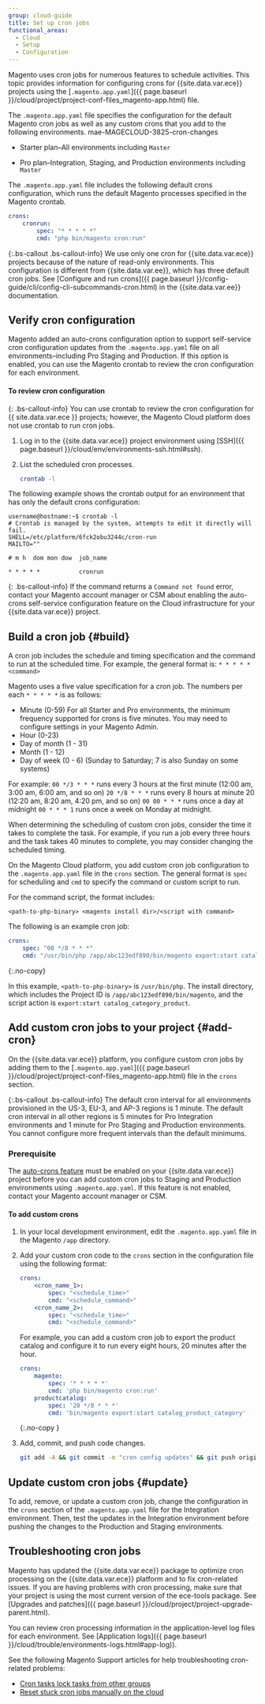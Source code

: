 ```yaml
---
group: cloud-guide
title: Set up cron jobs
functional_areas:
  - Cloud
  - Setup
  - Configuration
---
```


Magento uses cron jobs for numerous features to schedule activities. This topic provides information for configuring crons for {{site.data.var.ece}} projects using the [`.magento.app.yaml`]({{ page.baseurl }}/cloud/project/project-conf-files_magento-app.html) file.

The `.magento.app.yaml` file specifies the configuration for the default Magento cron jobs as well as any custom crons that you add to the following environments.
mae-MAGECLOUD-3825-cron-changes
* Starter plan–All environments including `Master`

* Pro plan–Integration, Staging, and Production environments including `Master`

The `.magento.app.yaml` file includes the following default crons configuration, which runs the default Magento processes specified in the Magento crontab.

```yaml
crons:
    cronrun:
        spec: "* * * * *"
        cmd: "php bin/magento cron:run"
```

{:.bs-callout .bs-callout-info}
We use only one cron for {{site.data.var.ece}} projects because of the nature of read-only environments. This configuration is different from {{site.data.var.ee}}, which has three default cron jobs. See [Configure and run crons]({{ page.baseurl }}/config-guide/cli/config-cli-subcommands-cron.html) in the {{site.data.var.ee}} documentation.

## Verify cron configuration

Magento added an auto-crons configuration option to support self-service cron configuration updates from the `.magento.app.yaml` file on all environments–including Pro Staging and Production. If this option is enabled, you can use the Magento crontab to review the cron configuration for each environment.

####  To review cron configuration

{: .bs-callout-info}
You can use crontab to review the cron configuration for {{ site.data.var.ece }} projects; however, the Magento Cloud platform does not use crontab to run cron jobs.

1. Log in to the {{site.data.var.ece}} project environment using [SSH]({{ page.baseurl }}/cloud/env/environments-ssh.html#ssh).

1. List the scheduled cron processes.

   ```bash
   crontab -l
   ```

The following example shows the crontab output for an environment that has only the default crons configuration:

```terminal
username@hostname:~$ crontab -l
# Crontab is managed by the system, attempts to edit it directly will fail.
SHELL=/etc/platform/6fck2obu3244c/cron-run
MAILTO=""

# m h  dom mon dow  job_name

* * * * *           cronrun
```

{: .bs-callout-info}
If the command returns a `Command not found` error, contact your Magento account manager or CSM about enabling the auto-crons self-service configuration feature on the Cloud infrastructure for your {{site.data.var.ece}} project.

## Build a cron job {#build}

A cron job includes the schedule and timing specification and the command to run at the scheduled time. For example, the general format is: `* * * * * <command>`

Magento uses a five value specification for a cron job. The numbers per each `* * * * *` is as follows:

* Minute (0-59)  For all Starter and Pro environments, the minimum frequency supported for crons is five minutes. You may need to configure settings in your Magento Admin.
* Hour (0-23)
* Day of month (1 - 31)
* Month (1 - 12)
* Day of week (0 - 6) (Sunday to Saturday; 7 is also Sunday on some systems)

For example:
`00 */3 * * *` runs every 3 hours at the first minute (12:00 am, 3:00 am, 6:00 am, and so on) `20 */8 * * *` runs every 8 hours at minute 20 (12:20 am, 8:20 am, 4:20 pm, and so on) `00 00 * * *` runs once a day at midnight `00 * * * 1` runs once a week on Monday at midnight.

When determining the scheduling of custom cron jobs, consider the time it takes to complete the task. For example, if you run a job every three hours and the task takes 40 minutes to complete, you may consider changing the scheduled timing.

On the Magento Cloud platform, you add custom cron job configuration to the `.magento.app.yaml` file in the `crons` section. The general format is `spec` for scheduling and `cmd` to specify the command or custom script to run.

For the command script, the format includes:

`<path-to-php-binary> <magento install dir>/<script with command>`

The following is an example cron job:

```yaml
crons:
    spec: "00 */8 * * *"
    cmd: "/usr/bin/php /app/abc123edf890/bin/magento export:start catalog_category_product"
```
{:.no-copy}

In this example, `<path-to-php-binary>` is `/usr/bin/php`. The install directory, which includes the Project ID is `/app/abc123edf890/bin/magento`, and the script action is `export:start catalog_category_product`.

## Add custom cron jobs to your project {#add-cron}

On the {{site.data.var.ece}} platform, you configure custom cron jobs by adding them to the [`.magento.app.yaml`]({{ page.baseurl }}/cloud/project/project-conf-files_magento-app.html) file in the `crons` section.

{:.bs-callout .bs-callout-info}
The default cron interval for all environments provisioned in the US-3, EU-3, and AP-3 regions is 1 minute. The default cron interval in all other regions is 5 minutes for Pro Integration environments and 1 minute for Pro Staging and Production environments. You cannot configure more frequent intervals than the default minimums.

### Prerequisite

The [auto-crons feature](#verify-cron-configuration) must be enabled on your {{site.data.var.ece}} project before you can add custom cron jobs to Staging and Production environments using `.magento.app.yaml`. If this feature is not enabled, contact your Magento account manager or CSM.

#### To add custom crons

1. In your local development environment, edit the `.magento.app.yaml` file in the Magento `/app` directory. 

1. Add your custom cron code to the `crons` section in the configuration file using the following format:

   ```yaml
   crons:
       <cron_name_1>:
           spec: "<schedule_time>"
           cmd: "<schedule_command>"
       <cron_name_2>:
           spec: "<schedule_time>"
           cmd: "<schedule_command>"        
   ```

   For example, you can add a custom cron job to export the product catalog and configure it to run every eight hours, 20 minutes after the hour.

   ```yaml
   crons:
       magento:
           spec: '* * * * *'
           cmd: 'php bin/magento cron:run'
       productcatalog:
           spec: '20 */8 * * *'
           cmd: 'bin/magento export:start catalog_product_category'
   ```
   {:.no-copy }

1. Add, commit, and push code changes.

    ```bash
    git add -A && git commit -m "cron config updates" && git push origin <branch-name>
    ```
    
## Update custom cron jobs {#update}

To add, remove, or update a custom cron job, change the configuration in the `crons` section of the `.magento.app.yaml` file for the Integration environment. Then, test the updates in the Integration environment before pushing the changes to the Production and Staging environments.

## Troubleshooting cron jobs

Magento has updated the {{site.data.var.ece}} package to optimize cron processing on the {{site.data.var.ece}} platform and to fix cron-related issues. If you are having problems with cron processing, make sure that your project is using the most current version of the ece-tools package. See [Upgrades and patches]({{ page.baseurl }}/cloud/project/project-upgrade-parent.html).

You can review cron processing information in the application-level log files for each environment. See [Application logs]({{ page.baseurl }}/cloud/trouble/environments-logs.html#app-log)).

See the following Magento Support articles for help troubleshooting cron-related problems:

* [Cron tasks lock tasks from other groups](https://support.magento.com/hc/en-us/articles/360029219812-Cron-tasks-lock-tasks-from-other-groups)
* [Reset stuck cron jobs manually on the cloud](https://support.magento.com/hc/en-us/articles/360000097713-Reset-stuck-Magento-cron-jobs-manually-on-Cloud)
